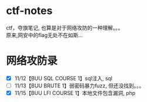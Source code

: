 # ctf-notes
 ctf，夺旗笔记, 也算是对于网络攻防的一种理解。。。\
 原来,网安中的flag无处不在如斯...
# 网络攻防录
- [x] 11/12【BUU SQL COURSE 1】sql注入, sql
- [ ] 11/13【BUU BRUTE 1】弱密码暴力fuzz, 但还没找到。。。
- [x] 11/15【BUU LFI COURSE 1】本地文件包含漏洞, php
